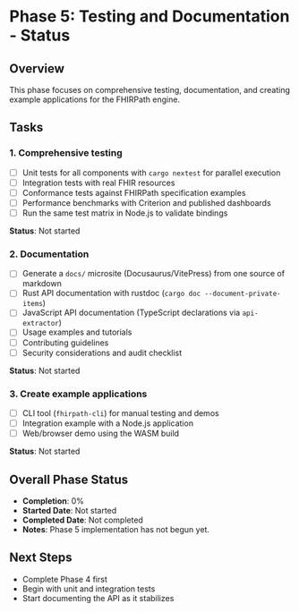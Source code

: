 # Phase 5: Testing and Documentation - Status

## Overview
This phase focuses on comprehensive testing, documentation, and creating example applications for the FHIRPath engine.

## Tasks

### 1. Comprehensive testing
- [ ] Unit tests for all components with `cargo nextest` for parallel execution
- [ ] Integration tests with real FHIR resources
- [ ] Conformance tests against FHIRPath specification examples
- [ ] Performance benchmarks with Criterion and published dashboards
- [ ] Run the same test matrix in Node.js to validate bindings

**Status**: Not started

### 2. Documentation
- [ ] Generate a `docs/` microsite (Docusaurus/VitePress) from one source of markdown
- [ ] Rust API documentation with rustdoc (`cargo doc --document-private-items`)
- [ ] JavaScript API documentation (TypeScript declarations via `api-extractor`)
- [ ] Usage examples and tutorials
- [ ] Contributing guidelines
- [ ] Security considerations and audit checklist

**Status**: Not started

### 3. Create example applications
- [ ] CLI tool (`fhirpath-cli`) for manual testing and demos
- [ ] Integration example with a Node.js application
- [ ] Web/browser demo using the WASM build

**Status**: Not started

## Overall Phase Status
- **Completion**: 0%
- **Started Date**: Not started
- **Completed Date**: Not completed
- **Notes**: Phase 5 implementation has not begun yet.

## Next Steps
- Complete Phase 4 first
- Begin with unit and integration tests
- Start documenting the API as it stabilizes
